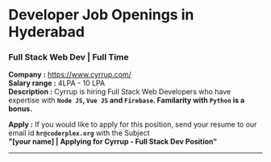 # Developer Job Openings in Hyderabad

### Full Stack Web Dev | Full Time 
**Company :** https://www.cyrrup.com/   
**Salary range :** 4LPA - 10 LPA  
**Description :** Cyrrup is hiring Full Stack Web Developers who have expertise with **`Node JS`, `Vue JS` and `Firebase`. Familarity with `Python` is a bonus.**   

**Apply :** If you would like to apply for this position, send your resume to our email id **`hr@coderplex.org`** with the Subject  <br/> **"[your name] | Applying for Cyrrup - Full Stack Dev Position"**

<hr>
